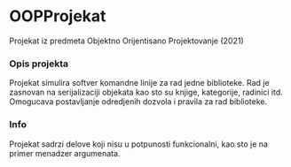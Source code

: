 # OOPProjekat

Projekat iz predmeta Objektno Orijentisano Projektovanje (2021)

### Opis projekta

Projekat simulira softver komandne linije za rad jedne biblioteke. Rad je zasnovan na serijalizaciji objekata kao sto su knjige, kategorije, radinici itd. Omogucava postavljanje odredjenih dozvola i pravila za rad biblioteke.

### Info

Projekat sadrzi delove koji nisu u potpunosti funkcionalni, kao sto je na primer menadzer argumenata.
